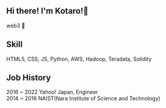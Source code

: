 ## Hi there! I'm Kotaro!👋
web3 💓 <br>

## Skill
HTML5, CSS, JS, Python, AWS, Hadoop, Teradata, Solidity

## Job History
2016 ~ 2022 Yahoo! Japan, Engineer<br>
2014 ~ 2016 NAIST(Nara Institute of Science and Technology)
